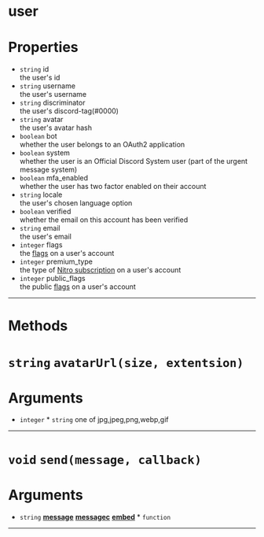 # user

# Properties
* `string` id  
the user's id  
* `string` username  
the user's username  
* `string` discriminator  
the user's discord-tag(#0000)  
* `string` avatar  
the user's avatar hash  
* `boolean` bot  
whether the user belongs to an OAuth2 application  
* `boolean` system  
whether the user is an Official Discord System user (part of the urgent message system)  
* `boolean` mfa_enabled  
whether the user has two factor enabled on their account  
* `string` locale  
the user's chosen language option  
* `boolean` verified  
whether the email on this account has been verified  
* `string` email  
the user's email  
* `integer` flags  
the [flags](https://discord.com/developers/docs/resources/user#user-object-user-flags) on a user's account    
* `integer` premium_type  
the type of [Nitro subscription](https://discord.com/developers/docs/resources/user#user-object-premium-types) on a user's account    
* `integer` public_flags  
the public [flags](https://discord.com/developers/docs/resources/user#user-object-user-flags) on a user's account    

---
# Methods
# `string` `avatarUrl(size, extentsion)`
# Arguments
* `integer`  * `string`  one of jpg,jpeg,png,webp,gif  

---
# `void` `send(message, callback)`
# Arguments
* `string`  **[message](https://github.com/devonium/gm-discordAPI/blob/doc/message.md#message)**  **[messagec](https://github.com/devonium/gm-discordAPI/blob/doc/messagec.md#messagec)**  **[embed](https://github.com/devonium/gm-discordAPI/blob/doc/embed.md#embed)**  * `function`  
---
